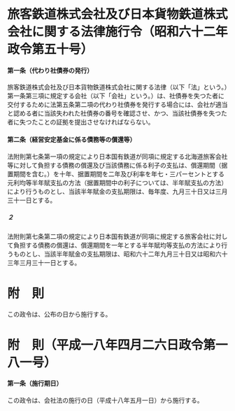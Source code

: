 # 旅客鉄道株式会社及び日本貨物鉄道株式会社に関する法律施行令（昭和六十二年政令第五十号）
#### 第一条（代わり社債券の発行）
旅客鉄道株式会社及び日本貨物鉄道株式会社に関する法律（以下「法」という。）第一条第三項に規定する会社（以下「会社」という。）は、社債券を失つた者に交付するために法第五条第二項の代わり社債券を発行する場合には、会社が適当と認める者に当該失われた社債券の番号を確認させ、かつ、当該社債券を失つた者に失つたことの証拠を提出させなければならない。
#### 第二条（経営安定基金に係る債務等の償還等）
法附則第七条第一項の規定により日本国有鉄道が同項に規定する北海道旅客会社等に対して負担する債務の償還及び当該債務に係る利子の支払は、償還期間（据置期間を含む。）を十年、据置期間を二年及び利率を年七・三パーセントとする元利均等半年賦支払の方法（据置期間中の利子については、半年賦支払の方法）により行うものとし、当該半年賦金の支払期限は、毎年度、九月三十日又は三月三十一日とする。
##### ２
法附則第七条第二項の規定により日本国有鉄道が同項に規定する旅客会社に対して負担する債務の償還は、償還期間を一年とする半年賦均等支払の方法により行うものとし、当該半年賦金の支払期限は、昭和六十二年九月三十日又は昭和六十三年三月三十一日とする。
# 附　則
この政令は、公布の日から施行する。
# 附　則（平成一八年四月二六日政令第一八一号）
#### 第一条（施行期日）
この政令は、会社法の施行の日（平成十八年五月一日）から施行する。
